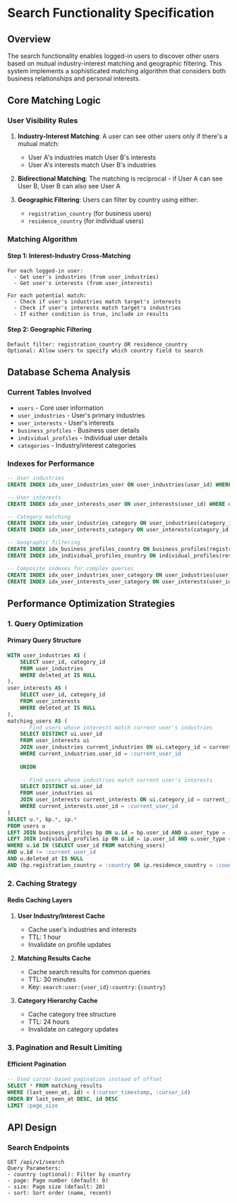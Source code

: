 # Search Functionality Specification

## Overview

The search functionality enables logged-in users to discover other users based on mutual industry-interest matching and
geographic filtering. This system implements a sophisticated matching algorithm that considers both business
relationships and personal interests.

## Core Matching Logic

### User Visibility Rules

1. **Industry-Interest Matching**: A user can see other users only if there's a mutual match:
    - User A's industries match User B's interests
    - User A's interests match User B's industries

2. **Bidirectional Matching**: The matching is reciprocal - if User A can see User B, User B can also see User A

3. **Geographic Filtering**: Users can filter by country using either:
    - `registration_country` (for business users)
    - `residence_country` (for individual users)

### Matching Algorithm

#### Step 1: Interest-Industry Cross-Matching

```
For each logged-in user:
  - Get user's industries (from user_industries)
  - Get user's interests (from user_interests)
  
For each potential match:
  - Check if user's industries match target's interests
  - Check if user's interests match target's industries
  - If either condition is true, include in results
```

#### Step 2: Geographic Filtering

```
Default filter: registration_country OR residence_country
Optional: Allow users to specify which country field to search
```

## Database Schema Analysis

### Current Tables Involved

- `users` - Core user information
- `user_industries` - User's primary industries
- `user_interests` - User's interests
- `business_profiles` - Business user details
- `individual_profiles` - Individual user details
- `categories` - Industry/interest categories

### Indexes for Performance

```sql
-- User industries
CREATE INDEX idx_user_industries_user ON user_industries(user_id) WHERE deleted_at IS NULL;

-- User interests
CREATE INDEX idx_user_interests_user ON user_interests(user_id) WHERE deleted_at IS NULL;

-- Category matching
CREATE INDEX idx_user_industries_category ON user_industries(category_id) WHERE deleted_at IS NULL;
CREATE INDEX idx_user_interests_category ON user_interests(category_id) WHERE deleted_at IS NULL;

-- Geographic filtering
CREATE INDEX idx_business_profiles_country ON business_profiles(registration_country) WHERE deleted_at IS NULL;
CREATE INDEX idx_individual_profiles_country ON individual_profiles(residence_country) WHERE deleted_at IS NULL;

-- Composite indexes for complex queries
CREATE INDEX idx_user_industries_user_category ON user_industries(user_id, category_id) WHERE deleted_at IS NULL;
CREATE INDEX idx_user_interests_user_category ON user_interests(user_id, category_id) WHERE deleted_at IS NULL;
```

## Performance Optimization Strategies

### 1. Query Optimization

#### Primary Query Structure

```sql
WITH user_industries AS (
    SELECT user_id, category_id 
    FROM user_industries 
    WHERE deleted_at IS NULL
),
user_interests AS (
    SELECT user_id, category_id 
    FROM user_interests 
    WHERE deleted_at IS NULL
),
matching_users AS (
    -- Find users whose interests match current user's industries
    SELECT DISTINCT ui.user_id
    FROM user_interests ui
    JOIN user_industries current_industries ON ui.category_id = current_industries.category_id
    WHERE current_industries.user_id = :current_user_id
    
    UNION
    
    -- Find users whose industries match current user's interests
    SELECT DISTINCT ui.user_id
    FROM user_industries ui
    JOIN user_interests current_interests ON ui.category_id = current_interests.category_id
    WHERE current_interests.user_id = :current_user_id
)
SELECT u.*, bp.*, ip.*
FROM users u
LEFT JOIN business_profiles bp ON u.id = bp.user_id AND u.user_type = 'BUSINESS'
LEFT JOIN individual_profiles ip ON u.id = ip.user_id AND u.user_type = 'INDIVIDUAL'
WHERE u.id IN (SELECT user_id FROM matching_users)
AND u.id != :current_user_id
AND u.deleted_at IS NULL
AND (bp.registration_country = :country OR ip.residence_country = :country)
```

### 2. Caching Strategy

#### Redis Caching Layers

1. **User Industry/Interest Cache**
    - Cache user's industries and interests
    - TTL: 1 hour
    - Invalidate on profile updates

2. **Matching Results Cache**
    - Cache search results for common queries
    - TTL: 30 minutes
    - Key: `search:user:{user_id}:country:{country}`

3. **Category Hierarchy Cache**
    - Cache category tree structure
    - TTL: 24 hours
    - Invalidate on category updates

### 3. Pagination and Result Limiting

#### Efficient Pagination

```sql
-- Used cursor-based pagination instead of offset
SELECT * FROM matching_results 
WHERE (last_seen_at, id) < (:cursor_timestamp, :cursor_id)
ORDER BY last_seen_at DESC, id DESC
LIMIT :page_size
```

## API Design

### Search Endpoints

```
GET /api/v1/search
Query Parameters:
- country (optional): Filter by country
- page: Page number (default: 0)
- size: Page size (default: 20)
- sort: Sort order (name, recent)
```